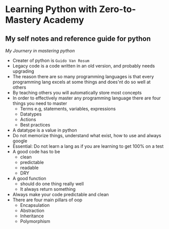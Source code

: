 # Learning Python with Zero-to-Mastery Academy

## My self notes and reference guide for python

_My Journery in mastering python_

- Creater of python is `Guido Van Rosum`
- Legacy code is a code written in an old version, and probably needs upgrading
- The reason there are so many programming languages is that every programming lang excels at some things and does'nt do so well at others
- By teaching others you will automatically store most concepts
- In order to effectively master any programming language there are four things you need to master
  - Terms e.g, statements, variables, expressions
  - Datatypes
  - Actions
  - Best practices
- A datatype is a value in python
- Do not memorize things, understand what exist, how to use and always google
- Essential: Do not learn a lang as if you are learning to get 100% on a test
- A good code has to be
  - clean
  - predictable
  - readable
  - DRY
- A good function
  - should do one thing really well
  - It always return something
- Always make your code predictable and clean
- There are four main pillars of oop
  - Encapsulation
  - Abstraction
  - Inheritance
  - Polymorphism
